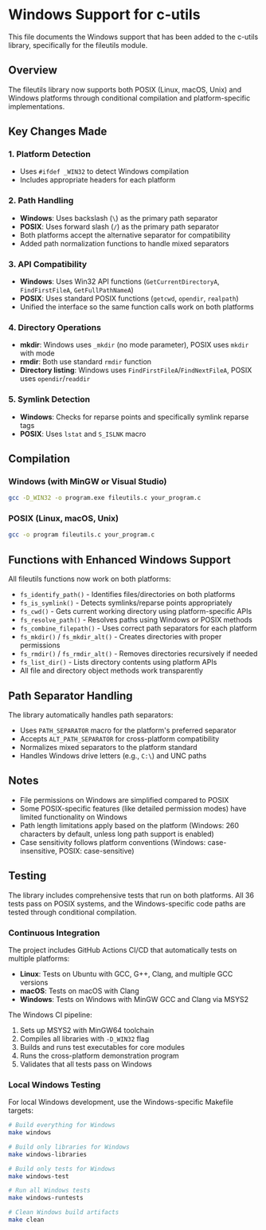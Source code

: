 # Windows Support for c-utils

This file documents the Windows support that has been added to the c-utils library, specifically for the fileutils module.

## Overview

The fileutils library now supports both POSIX (Linux, macOS, Unix) and Windows platforms through conditional compilation and platform-specific implementations.

## Key Changes Made

### 1. Platform Detection
- Uses `#ifdef _WIN32` to detect Windows compilation
- Includes appropriate headers for each platform

### 2. Path Handling
- **Windows**: Uses backslash (`\`) as the primary path separator
- **POSIX**: Uses forward slash (`/`) as the primary path separator  
- Both platforms accept the alternative separator for compatibility
- Added path normalization functions to handle mixed separators

### 3. API Compatibility
- **Windows**: Uses Win32 API functions (`GetCurrentDirectoryA`, `FindFirstFileA`, `GetFullPathNameA`)
- **POSIX**: Uses standard POSIX functions (`getcwd`, `opendir`, `realpath`)
- Unified the interface so the same function calls work on both platforms

### 4. Directory Operations
- **mkdir**: Windows uses `_mkdir` (no mode parameter), POSIX uses `mkdir` with mode
- **rmdir**: Both use standard `rmdir` function
- **Directory listing**: Windows uses `FindFirstFileA`/`FindNextFileA`, POSIX uses `opendir`/`readdir`

### 5. Symlink Detection
- **Windows**: Checks for reparse points and specifically symlink reparse tags
- **POSIX**: Uses `lstat` and `S_ISLNK` macro

## Compilation

### Windows (with MinGW or Visual Studio)
```bash
gcc -D_WIN32 -o program.exe fileutils.c your_program.c
```

### POSIX (Linux, macOS, Unix)
```bash
gcc -o program fileutils.c your_program.c
```

## Functions with Enhanced Windows Support

All fileutils functions now work on both platforms:

- `fs_identify_path()` - Identifies files/directories on both platforms
- `fs_is_symlink()` - Detects symlinks/reparse points appropriately 
- `fs_cwd()` - Gets current working directory using platform-specific APIs
- `fs_resolve_path()` - Resolves paths using Windows or POSIX methods
- `fs_combine_filepath()` - Uses correct path separators for each platform
- `fs_mkdir()` / `fs_mkdir_alt()` - Creates directories with proper permissions
- `fs_rmdir()` / `fs_rmdir_alt()` - Removes directories recursively if needed
- `fs_list_dir()` - Lists directory contents using platform APIs
- All file and directory object methods work transparently

## Path Separator Handling

The library automatically handles path separators:

- Uses `PATH_SEPARATOR` macro for the platform's preferred separator
- Accepts `ALT_PATH_SEPARATOR` for cross-platform compatibility  
- Normalizes mixed separators to the platform standard
- Handles Windows drive letters (e.g., `C:\`) and UNC paths

## Notes

- File permissions on Windows are simplified compared to POSIX
- Some POSIX-specific features (like detailed permission modes) have limited functionality on Windows
- Path length limitations apply based on the platform (Windows: 260 characters by default, unless long path support is enabled)
- Case sensitivity follows platform conventions (Windows: case-insensitive, POSIX: case-sensitive)

## Testing

The library includes comprehensive tests that run on both platforms. All 36 tests pass on POSIX systems, and the Windows-specific code paths are tested through conditional compilation.

### Continuous Integration

The project includes GitHub Actions CI/CD that automatically tests on multiple platforms:

- **Linux**: Tests on Ubuntu with GCC, G++, Clang, and multiple GCC versions
- **macOS**: Tests on macOS with Clang
- **Windows**: Tests on Windows with MinGW GCC and Clang via MSYS2

The Windows CI pipeline:
1. Sets up MSYS2 with MinGW64 toolchain
2. Compiles all libraries with `-D_WIN32` flag
3. Builds and runs test executables for core modules
4. Runs the cross-platform demonstration program
5. Validates that all tests pass on Windows

### Local Windows Testing

For local Windows development, use the Windows-specific Makefile targets:

```bash
# Build everything for Windows
make windows

# Build only libraries for Windows  
make windows-libraries

# Build only tests for Windows
make windows-test

# Run all Windows tests
make windows-runtests

# Clean Windows build artifacts
make clean
```
